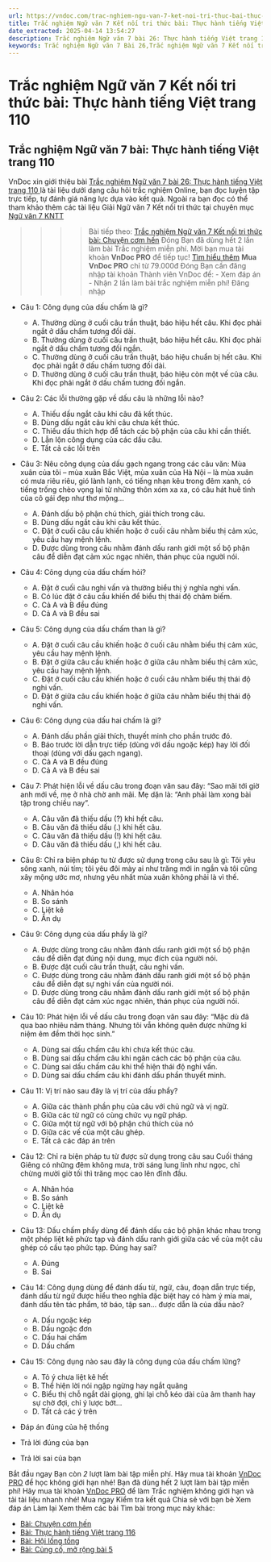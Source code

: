 ```yaml
---
url: https://vndoc.com/trac-nghiem-ngu-van-7-ket-noi-tri-thuc-bai-thuc-hanh-tieng-viet-trang-110-329402
title: Trắc nghiệm Ngữ văn 7 Kết nối tri thức bài: Thực hành tiếng Việt trang 110 - VnDoc.com
date_extracted: 2025-04-14 13:54:27
description: Trắc nghiệm Ngữ văn 7 bài 26: Thực hành tiếng Việt trang 110 là bộ câu hỏi trắc nghiệm khách quan liên quan đến nội dung trong chương trình Ngữ văn 7 Kết nối tri thức
keywords: Trắc nghiệm Ngữ văn 7 Bài 26,Trắc nghiệm Ngữ văn 7 Kết nối tri thức Bài 26,Trắc nghiệm văn 7 Kết nối tri thức,Trắc nghiệm Ngữ văn 7 Thực hành tiếng Việt trang 110,Trắc nghiệm Ngữ văn 7 KNTT,Thực hành tiếng Việt trang 110,Ngữ văn 7 KNTT,Ngữ văn 7 bài 26 kntt
---
```


# Trắc nghiệm Ngữ văn 7 Kết nối tri thức bài: Thực hành tiếng Việt trang 110
## **Trắc nghiệm Ngữ văn 7 bài: Thực hành tiếng Việt trang 110**
VnDoc xin giới thiệu bài [Trắc nghiệm Ngữ văn 7 bài 26: Thực hành tiếng Việt trang 110 ](<https://vndoc.com/trac-nghiem-ngu-van-7-ket-noi-tri-thuc-bai-thuc-hanh-tieng-viet-trang-110-329402>)là tài liệu dưới dạng câu hỏi trắc nghiệm Online, bạn đọc luyện tập trực tiếp, tự đánh giá năng lực dựa vào kết quả. Ngoài ra bạn đọc có thể tham khảo thêm các tài liệu Giải Ngữ văn 7 Kết nối tri thức tại chuyên mục [Ngữ văn 7 KNTT](<https://vndoc.com/ngu-van-7-kntt-tap1>)
>>>> Bài tiếp theo: [Trắc nghiệm Ngữ văn 7 Kết nối tri thức bài: Chuyện cơm hến](<https://vndoc.com/trac-nghiem-ngu-van-7-ket-noi-tri-thuc-bai-chuyen-com-hen-329403>)
Đóng
Bạn đã dùng hết 2 lần làm bài Trắc nghiệm miễn phí. Mời bạn mua tài khoản **VnDoc PRO** để tiếp tục\! [Tìm hiểu thêm](</pro>)
**Mua VnDoc PRO** chỉ từ 79.000đ
Đóng
Bạn cần đăng nhập tài khoản Thành viên VnDoc để:
\- Xem đáp án
\- Nhận 2 lần làm bài trắc nghiệm miễn phí\!
Đăng nhập 
  * Câu 1: Công dụng của dấu chấm là gì?
    * A. Thường dùng ở cuối câu trần thuật, báo hiệu hết câu. Khi đọc phải ngắt ở dấu chấm tương đối dài.
    * B. Thường dùng ở cuối câu trần thuật, báo hiệu hết câu. Khi đọc phải ngắt ở dấu chấm tương đối ngắn.
    * C. Thường dùng ở cuối câu trần thuật, báo hiệu chuẩn bị hết câu. Khi đọc phải ngắt ở dấu chấm tương đối dài.
    * D. Thường dùng ở cuối câu trần thuật, báo hiệu còn một vế của câu. Khi đọc phải ngắt ở dấu chấm tương đối ngắn.
  * Câu 2: Các lỗi thường gặp về dấu câu là những lỗi nào?
    * A. Thiếu dấu ngắt câu khi câu đã kết thúc.
    * B. Dùng dấu ngắt câu khi câu chưa kết thúc.
    * C. Thiếu dấu thích hợp để tách các bộ phận của câu khi cần thiết.
    * D. Lẫn lộn công dụng của các dấu câu.
    * E. Tất cả các lỗi trên
  * Câu 3: Nêu công dụng của dấu gạch ngang trong các câu văn: Mùa xuân của tôi – mùa xuân Bắc Việt, mùa xuân của Hà Nội – là mùa xuân có mưa riêu riêu, gió lành lạnh, có tiếng nhạn kêu trong đêm xanh, có tiếng trống chèo vọng lại từ những thôn xóm xa xa, có câu hát huê tình của cô gái đẹp như thơ mộng…
    * A. Đánh dấu bộ phận chú thích, giải thích trong câu.
    * B. Dùng dấu ngắt câu khi câu kết thúc.
    * C. Đặt ở cuối câu cầu khiến hoặc ở cuối câu nhằm biểu thị cảm xúc, yêu cầu hay mệnh lệnh.
    * D. Được dùng trong câu nhằm đánh dấu ranh giới một số bộ phận câu để diễn đạt cảm xúc ngạc nhiên, thán phục của người nói.
  * Câu 4: Công dụng của dấu chấm hỏi?
    * A. Đặt ở cuối câu nghi vấn và thường biểu thị ý nghĩa nghi vấn.
    * B. Có lúc đặt ở câu cầu khiến để biểu thị thái độ châm biếm.
    * C. Cả A và B đều đúng
    * D. Cả A và B đều sai
  * Câu 5: Công dụng của dấu chấm than là gì?
    * A. Đặt ở cuối câu cầu khiến hoặc ở cuối câu nhằm biểu thị cảm xúc, yêu cầu hay mệnh lệnh.
    * B. Đặt ở giữa câu cầu khiến hoặc ở giữa câu nhằm biểu thị cảm xúc, yêu cầu hay mệnh lệnh.
    * C. Đặt ở cuối câu cầu khiến hoặc ở cuối câu nhằm biểu thị thái độ nghi vấn.
    * D. Đặt ở giữa câu cầu khiến hoặc ở giữa câu nhằm biểu thị thái độ nghi vấn.
  * Câu 6: Công dụng của dấu hai chấm là gì?
    * A. Đánh dấu phần giải thích, thuyết minh cho phần trước đó.
    * B. Báo trước lời dẫn trực tiếp \(dùng với dấu ngoặc kép\) hay lời đối thoại \(dùng với dấu gạch ngang\).
    * C. Cả A và B đều đúng
    * D. Cả A và B đều sai
  * Câu 7: Phát hiện lỗi về dấu câu trong đoạn văn sau đây: “Sao mãi tới giờ anh mới về, mẹ ở nhà chờ anh mãi. Mẹ dặn là: “Anh phải làm xong bài tập trong chiều nay”.
    * A. Câu văn đã thiếu dấu \(?\) khi hết câu.
    * B. Câu văn đã thiếu dấu \(.\) khi hết câu.
    * C. Câu văn đã thiếu dấu \(\!\) khi hết câu.
    * D. Câu văn đã thiếu dấu \(,\) khi hết câu.
  * Câu 8: Chỉ ra biện pháp tu từ được sử dụng trong câu sau là gì: Tôi yêu sông xanh, núi tím; tôi yêu đôi mày ai như trăng mới in ngần và tôi cũng xây mộng ước mơ, nhưng yêu nhất mùa xuân không phải là vì thế.
    * A. Nhân hóa
    * B. So sánh
    * C. Liệt kê
    * D. Ẩn dụ
  * Câu 9: Công dụng của dấu phẩy là gì?
    * A. Được dùng trong câu nhằm đánh dấu ranh giới một số bộ phận câu để diễn đạt đúng nội dung, mục đích của người nói.
    * B. Được đặt cuối câu trần thuật, câu nghi vấn.
    * C. Được dùng trong câu nhằm đánh dấu ranh giới một số bộ phận câu để diễn đạt sự nghi vấn của người nói.
    * D. Được dùng trong câu nhằm đánh dấu ranh giới một số bộ phận câu để diễn đạt cảm xúc ngạc nhiên, thán phục của người nói.
  * Câu 10: Phát hiện lỗi về dấu câu trong đoạn văn sau đây: “Mặc dù đã qua bao nhiêu năm tháng. Nhưng tôi vẫn không quên được những kỉ niệm êm đềm thời học sinh.”
    * A. Dùng sai dấu chấm câu khi chưa kết thúc câu.
    * B. Dùng sai dấu chấm câu khi ngăn cách các bộ phận của câu.
    * C. Dùng sai dấu chấm câu khi thể hiện thái độ nghi vấn.
    * D. Dùng sai dấu chấm câu khi đánh dấu phần thuyết minh.
  * Câu 11: Vị trí nào sau đây là vị trí của dấu phẩy?
    * A. Giữa các thành phần phụ của câu với chủ ngữ và vị ngữ.
    * B. Giữa các từ ngữ có cùng chức vụ ngữ pháp.
    * C. Giữa một từ ngữ với bộ phận chú thích của nó
    * D. Giữa các vế của một câu ghép.
    * E. Tất cả các đáp án trên
  * Câu 12: Chỉ ra biện pháp tu từ được sử dụng trong câu sau Cuối tháng Giêng có những đêm không mưa, trời sáng lung linh như ngọc, chỉ chừng mười giờ tối thì trăng mọc cao lên đỉnh đầu.
    * A. Nhân hóa
    * B. So sánh
    * C. Liệt kê
    * D. Ẩn dụ
  * Câu 13: Dấu chấm phẩy dùng để đánh dấu các bộ phận khác nhau trong một phép liệt kê phức tạp và đánh dấu ranh giới giữa các vế của một câu ghép có cấu tạo phức tạp. Đúng hay sai?
    * A. Đúng
    * B. Sai
  * Câu 14: Công dụng dùng để đánh dấu từ, ngữ, câu, đoạn dẫn trực tiếp, đánh dấu từ ngữ được hiểu theo nghĩa đặc biệt hay có hàm ý mỉa mai, đánh dấu tên tác phẩm, tờ báo, tập san… được dẫn là của dấu nào?
    * A. Dấu ngoặc kép
    * B. Dấu ngoặc đơn
    * C. Dấu hai chấm
    * D. Dấu chấm
  * Câu 15: Công dụng nào sau đây là công dụng của dấu chấm lửng?
    * A. Tỏ ý chưa liệt kê hết
    * B. Thể hiện lời nói ngập ngừng hay ngắt quãng
    * C. Biểu thị chỗ ngắt dài giọng, ghi lại chỗ kéo dài của âm thanh hay sự chờ đợi, chỉ ý lược bớt…
    * D. Tất cả các ý trên

  * Đáp án đúng của hệ thống
  * Trả lời đúng của bạn
  * Trả lời sai của bạn

Bắt đầu ngay
Bạn còn _2_ lượt làm bài tập miễn phí. Hãy mua tài khoản [VnDoc PRO](</pro>) để học không giới hạn nhé\!  Bạn đã dùng hết 2 lượt làm bài tập miễn phí\! Hãy mua tài khoản [VnDoc PRO](</pro>) để làm Trắc nghiệm không giới hạn và tải tài liệu nhanh nhé\!  Mua ngay
Kiểm tra kết quả Chia sẻ với bạn bè Xem đáp án Làm lại
Xem thêm các bài Tìm bài trong mục này khác:
  * [Bài: Chuyện cơm hến](</trac-nghiem-ngu-van-7-ket-noi-tri-thuc-bai-chuyen-com-hen-329403>)
  * [Bài: Thực hành tiếng Việt trang 116](</trac-nghiem-ngu-van-7-ket-noi-tri-thuc-bai-thuc-hanh-tieng-viet-trang-116-329405>)
  * [Bài: Hội lồng tồng](</trac-nghiem-ngu-van-7-ket-noi-tri-thuc-bai-hoi-long-tong-329406>)
  * [Bài: Củng cố, mở rộng bài 5](</trac-nghiem-ngu-van-7-ket-noi-tri-thuc-bai-cung-co-mo-rong-bai-5-329425>)

